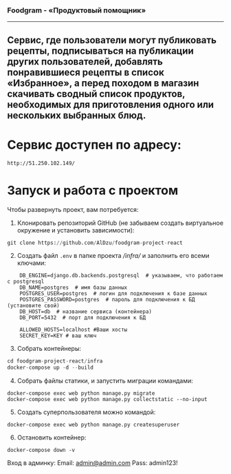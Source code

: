 ### Foodgram - «Продуктовый помощник»
---
Cервис, где пользователи могут публиковать рецепты, подписываться на публикации других пользователей, добавлять понравившиеся рецепты в список «Избранное», а перед походом в магазин скачивать сводный список продуктов, необходимых для приготовления одного или нескольких выбранных блюд.
---
# Сервис доступен по адресу:
```
http://51.250.102.149/
```
# Запуск и работа с проектом
Чтобы развернуть проект, вам потребуется:
1) Клонировать репозиторий GitHub (не забываем создать виртуальное окружение и установить зависимости):
```python
git clone https://github.com/AlDzu/foodgram-project-react
```
2) Создать файл ```.env``` в папке проекта _/infra/_ и заполнить его всеми ключами:
```
    DB_ENGINE=django.db.backends.postgresql  # указываем, что работаем с postgresql 
    DB_NAME=postgres  # имя базы данных 
    POSTGRES_USER=postgres  # логин для подключения к базе данных 
    POSTGRES_PASSWORD=postgres  # пароль для подключения к БД (установите свой)
    DB_HOST=db  # название сервиса (контейнера) 
    DB_PORT=5432  # порт для подключения к БД
    
    ALLOWED_HOSTS=localhost #Ваши хосты
    SECRET_KEY=KEY # ваш ключ
```
3) Собрать контейнеры:
```python
cd foodgram-project-react/infra
docker-compose up -d --build
```
4) Собрать файлы статики, и запустить миграции командами:
```
docker-compose exec web python manage.py migrate
docker-compose exec web python manage.py collectstatic --no-input 
```
5) Создать суперпользователя можно командой:
```
docker-compose exec web python manage.py createsuperuser
```
6) Остановить контейнер:
```
docker-compose down -v
```
Вход в админку:
Email: admin@admin.com
Pass: admin123!